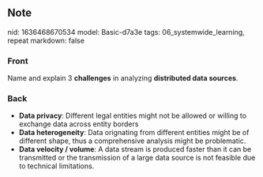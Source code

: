 ## Note
nid: 1636468670534
model: Basic-d7a3e
tags: 06_systemwide_learning, repeat
markdown: false

### Front
Name and explain 3 <b>challenges</b> in analyzing <b>distributed
data sources</b>.

### Back
<ul><li><strong>Data privacy</strong>: Different legal entities might not be allowed or willing to exchange data across entity borders</li><li><strong>Data heterogeneity</strong>: Data orignating from different entities might be of different shape, thus a comprehensive analysis might be problematic.</li><li><strong>Data velocity / volume</strong>: A data stream is produced faster than it can be transmitted or the transmission of a large data source is not feasible due to technical limitations.</li></ul>
